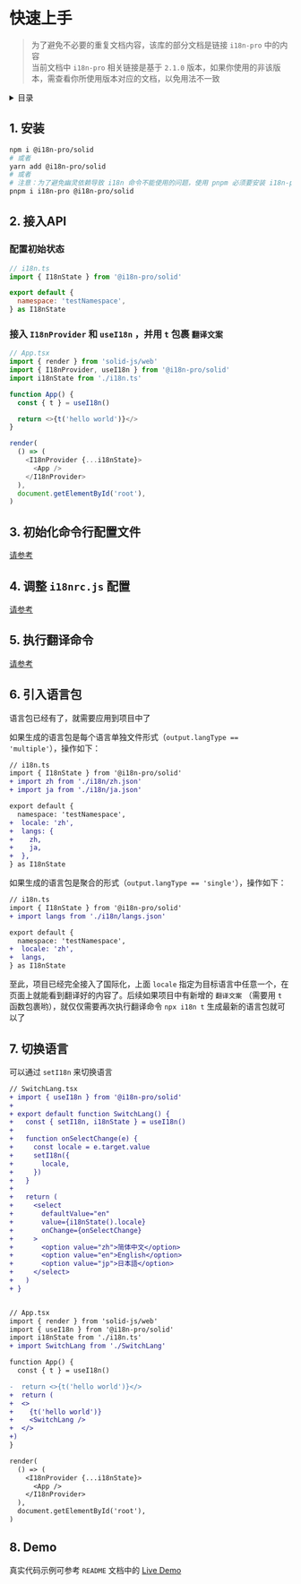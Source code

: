 
# 快速上手

>为了避免不必要的重复文档内容，该库的部分文档是链接 `i18n-pro` 中的内容<br />当前文档中 `i18n-pro` 相关链接是基于 `2.1.0` 版本，如果你使用的非该版本，需查看你所使用版本对应的文档，以免用法不一致
<details >
  <summary>目录</summary>

  &emsp;&emsp;[1. 安装](#1-安装)<br/>
  &emsp;&emsp;[2. 接入API](#2-接入api)<br/>
  &emsp;&emsp;&emsp;&emsp;[配置初始状态](#配置初始状态)<br/>
  &emsp;&emsp;&emsp;&emsp;[接入 `I18nProvider` 和 `useI18n` ，并用 `t` 包裹 `翻译文案` ](#接入-i18nprovider-和-usei18n-并用-t-包裹-翻译文案)<br/>
  &emsp;&emsp;[3. 初始化命令行配置文件](#3-初始化命令行配置文件)<br/>
  &emsp;&emsp;[4. 调整 `i18nrc.js` 配置](#4-调整-i18nrcjs-配置)<br/>
  &emsp;&emsp;[5. 执行翻译命令](#5-执行翻译命令)<br/>
  &emsp;&emsp;[6. 引入语言包](#6-引入语言包)<br/>
  &emsp;&emsp;[7. 切换语言](#7-切换语言)<br/>
  &emsp;&emsp;[8. Demo](#8-demo)<br/>

</details>

## 1. 安装

```bash
npm i @i18n-pro/solid
# 或者
yarn add @i18n-pro/solid
# 或者
# 注意：为了避免幽灵依赖导致 i18n 命令不能使用的问题，使用 pnpm 必须要安装 i18n-pro
pnpm i i18n-pro @i18n-pro/solid
```

## 2. 接入API

### 配置初始状态

```js
// i18n.ts
import { I18nState } from '@i18n-pro/solid'

export default {
  namespace: 'testNamespace',
} as I18nState
```

### 接入 `I18nProvider` 和 `useI18n` ，并用 `t` 包裹 `翻译文案` 

```js
// App.tsx
import { render } from 'solid-js/web'
import { I18nProvider, useI18n } from '@i18n-pro/solid'
import i18nState from './i18n.ts'

function App() {
  const { t } = useI18n()

  return <>{t('hello world')}</>
}

render(
  () => (
    <I18nProvider {...i18nState}>
      <App />
    </I18nProvider>
  ),
  document.getElementById('root'),
)
```


## 3. 初始化命令行配置文件
[请参考](https://github.com/i18n-pro/core/blob/v2.1.0/docs/dist/USAGE_zh-CN.md#3-初始化命令行配置文件)

## 4. 调整 `i18nrc.js` 配置
[请参考](https://github.com/i18n-pro/core/blob/v2.1.0/docs/dist/USAGE_zh-CN.md#4-调整-i18nrcjs-配置)

## 5. 执行翻译命令
[请参考](https://github.com/i18n-pro/core/blob/v2.1.0/docs/dist/USAGE_zh-CN.md#5-执行翻译命令)

## 6. 引入语言包
语言包已经有了，就需要应用到项目中了

如果生成的语言包是每个语言单独文件形式（`output.langType == 'multiple'`），操作如下：
```diff
// i18n.ts
import { I18nState } from '@i18n-pro/solid'
+ import zh from './i18n/zh.json'
+ import ja from './i18n/ja.json'

export default {
  namespace: 'testNamespace',
+  locale: 'zh',
+  langs: {
+    zh,
+    ja,
+  },
} as I18nState
```
如果生成的语言包是聚合的形式（`output.langType == 'single'`），操作如下：
```diff
// i18n.ts
import { I18nState } from '@i18n-pro/solid'
+ import langs from './i18n/langs.json'

export default {
  namespace: 'testNamespace',
+  locale: 'zh',
+  langs,
} as I18nState
```
至此，项目已经完全接入了国际化，上面 `locale` 指定为目标语言中任意一个，在页面上就能看到翻译好的内容了。后续如果项目中有新增的 `翻译文案` （需要用 `t` 函数包裹哟），就仅仅需要再次执行翻译命令 `npx i18n t` 生成最新的语言包就可以了

## 7. 切换语言
可以通过 `setI18n` 来切换语言
```diff
// SwitchLang.tsx
+ import { useI18n } from '@i18n-pro/solid'
+
+ export default function SwitchLang() {
+   const { setI18n, i18nState } = useI18n()
+
+   function onSelectChange(e) {
+     const locale = e.target.value
+     setI18n({
+       locale,
+     })
+   }
+
+   return (
+     <select
+       defaultValue="en"
+       value={i18nState().locale}
+       onChange={onSelectChange}
+     >
+       <option value="zh">简体中文</option>
+       <option value="en">English</option>
+       <option value="jp">日本語</option>
+     </select>
+   )
+ }


// App.tsx
import { render } from 'solid-js/web'
import { useI18n } from '@i18n-pro/solid'
import i18nState from './i18n.ts'
+ import SwitchLang from './SwitchLang'

function App() {
  const { t } = useI18n()

-  return <>{t('hello world')}</>
+  return (
+  <>
+    {t('hello world')}
+    <SwitchLang />
+  </>
+)
}

render(
  () => (
    <I18nProvider {...i18nState}>
      <App />
    </I18nProvider>
  ),
  document.getElementById('root'),
)
```


## 8. Demo
真实代码示例可参考 `README` 文档中的 [Live Demo](https://github.com/i18n-pro/solid/blob/v1.0.1/README_zh-CN.md#live-demo) 